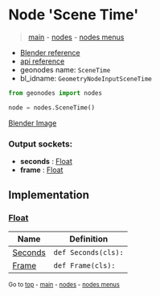 # Node 'Scene Time'

> [main](../structure.md) - [nodes](nodes.md) - [nodes menus](nodes_menus.md)

- [Blender reference](https://docs.blender.org/manual/en/latest/modeling/geometry_nodes/input/scene_time.html)
- [api reference](https://docs.blender.org/api/current/bpy.types.GeometryNodeInputSceneTime.html)
- geonodes name: `SceneTime`
- bl_idname: `GeometryNodeInputSceneTime`

```python
from geonodes import nodes

node = nodes.SceneTime()
```

[Blender Image](self.node_image_ref)

### Output sockets:

- **seconds** : [Float](Float.md)
- **frame** : [Float](Float.md)

## Implementation

### [Float](Float.md)

| Name | Definition |
|------|------------|
 | [Seconds](Float.md#Seconds-classmethod) | `def Seconds(cls):` |
 | [Frame](Float.md#Frame-classmethod) | `def Frame(cls):` |

<sub>Go to [top](#node-Scene-Time) - [main](../structure.md) - [nodes](nodes.md) - [nodes menus](nodes_menus.md)</sub>

